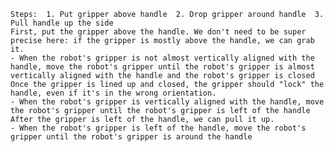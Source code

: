 
    Steps:  1. Put gripper above handle  2. Drop gripper around handle  3. Pull handle up the side
    First, put the gripper above the handle. We don't need to be super precise here: if the gripper is mostly above the handle, we can grab it.
    - When the robot's gripper is not almost vertically aligned with the handle, move the robot's gripper until the robot's gripper is almost vertically aligned with the handle and the robot's gripper is closed
    Once the gripper is lined up and closed, the gripper should "lock" the handle, even if it's in the wrong orientation.
    - When the robot's gripper is vertically aligned with the handle, move the robot's gripper until the robot's gripper is left of the handle
    After the gripper is left of the handle, we can pull it up.
    - When the robot's gripper is left of the handle, move the robot's gripper until the robot's gripper is around the handle